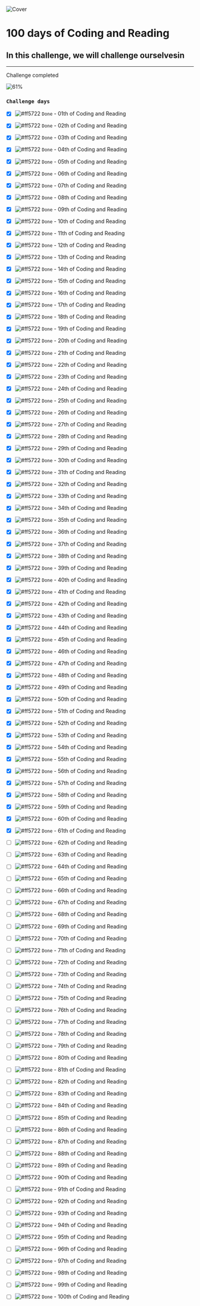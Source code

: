 ![Cover](https://user-images.githubusercontent.com/77260050/144097650-92adfe6e-a0d0-410b-b88e-ec7661f8fdf7.png)
# 100 days of Coding and Reading

## In this challenge, we will challenge ourselvesin 

---
Challenge completed

![61%](https://progress-bar.dev/61/?title=Done)


### `Challenge days`


- [x] ![#ff5722](https://via.placeholder.com/12/ff5722/000000?text=+) `Done` - 01th of Coding and Reading 

- [x] ![#ff5722](https://via.placeholder.com/12/ff5722/000000?text=+) `Done` - 02th of Coding and Reading

- [x] ![#ff5722](https://via.placeholder.com/12/ff5722/000000?text=+) `Done` - 03th of Coding and Reading

- [x] ![#ff5722](https://via.placeholder.com/12/ff5722/000000?text=+) `Done` - 04th of Coding and Reading

- [x] ![#ff5722](https://via.placeholder.com/12/ff5722/000000?text=+) `Done` - 05th of Coding and Reading

- [x] ![#ff5722](https://via.placeholder.com/12/ff5722/000000?text=+) `Done` - 06th of Coding and Reading

- [x] ![#ff5722](https://via.placeholder.com/12/ff5722/000000?text=+) `Done` - 07th of Coding and Reading

- [x] ![#ff5722](https://via.placeholder.com/12/ff5722/000000?text=+) `Done` - 08th of Coding and Reading

- [x] ![#ff5722](https://via.placeholder.com/12/ff5722/000000?text=+) `Done` - 09th of Coding and Reading

- [x] ![#ff5722](https://via.placeholder.com/12/ff5722/000000?text=+) `Done` - 10th of Coding and Reading

- [x] ![#ff5722](https://via.placeholder.com/12/ff5722/000000?text=+) `Done` - 11th of Coding and Reading

- [x] ![#ff5722](https://via.placeholder.com/12/ff5722/000000?text=+) `Done` - 12th of Coding and Reading

- [x] ![#ff5722](https://via.placeholder.com/12/ff5722/000000?text=+) `Done` - 13th of Coding and Reading

- [x] ![#ff5722](https://via.placeholder.com/12/ff5722/000000?text=+) `Done` - 14th of Coding and Reading

- [x] ![#ff5722](https://via.placeholder.com/12/ff5722/000000?text=+) `Done` - 15th of Coding and Reading

- [x] ![#ff5722](https://via.placeholder.com/12/ff5722/000000?text=+) `Done` - 16th of Coding and Reading

- [x] ![#ff5722](https://via.placeholder.com/12/ff5722/000000?text=+) `Done` - 17th of Coding and Reading

- [x] ![#ff5722](https://via.placeholder.com/12/ff5722/000000?text=+) `Done` - 18th of Coding and Reading

- [x] ![#ff5722](https://via.placeholder.com/12/ff5722/000000?text=+) `Done` - 19th of Coding and Reading

- [x] ![#ff5722](https://via.placeholder.com/12/ff5722/000000?text=+) `Done` - 20th of Coding and Reading

- [x] ![#ff5722](https://via.placeholder.com/12/ff5722/000000?text=+) `Done` - 21th of Coding and Reading

- [x] ![#ff5722](https://via.placeholder.com/12/ff5722/000000?text=+) `Done` - 22th of Coding and Reading

- [x] ![#ff5722](https://via.placeholder.com/12/ff5722/000000?text=+) `Done` - 23th of Coding and Reading

- [x] ![#ff5722](https://via.placeholder.com/12/ff5722/000000?text=+) `Done` - 24th of Coding and Reading

- [x] ![#ff5722](https://via.placeholder.com/12/ff5722/000000?text=+) `Done` - 25th of Coding and Reading

- [x] ![#ff5722](https://via.placeholder.com/12/ff5722/000000?text=+) `Done` - 26th of Coding and Reading

- [x] ![#ff5722](https://via.placeholder.com/12/ff5722/000000?text=+) `Done` - 27th of Coding and Reading

- [x] ![#ff5722](https://via.placeholder.com/12/ff5722/000000?text=+) `Done` - 28th of Coding and Reading

- [x] ![#ff5722](https://via.placeholder.com/12/ff5722/000000?text=+) `Done` - 29th of Coding and Reading

- [x] ![#ff5722](https://via.placeholder.com/12/ff5722/000000?text=+) `Done` - 30th of Coding and Reading

- [x] ![#ff5722](https://via.placeholder.com/12/ff5722/000000?text=+) `Done` - 31th of Coding and Reading

- [x] ![#ff5722](https://via.placeholder.com/12/ff5722/000000?text=+) `Done` - 32th of Coding and Reading

- [x] ![#ff5722](https://via.placeholder.com/12/ff5722/000000?text=+) `Done` - 33th of Coding and Reading

- [x] ![#ff5722](https://via.placeholder.com/12/ff5722/000000?text=+) `Done` - 34th of Coding and Reading

- [x] ![#ff5722](https://via.placeholder.com/12/ff5722/000000?text=+) `Done` - 35th of Coding and Reading

- [x] ![#ff5722](https://via.placeholder.com/12/ff5722/000000?text=+) `Done` - 36th of Coding and Reading

- [x] ![#ff5722](https://via.placeholder.com/12/ff5722/000000?text=+) `Done` - 37th of Coding and Reading

- [x] ![#ff5722](https://via.placeholder.com/12/ff5722/000000?text=+) `Done` - 38th of Coding and Reading

- [x] ![#ff5722](https://via.placeholder.com/12/ff5722/000000?text=+) `Done` - 39th of Coding and Reading

- [x] ![#ff5722](https://via.placeholder.com/12/ff5722/000000?text=+) `Done` - 40th of Coding and Reading

- [x] ![#ff5722](https://via.placeholder.com/12/ff5722/000000?text=+) `Done` - 41th of Coding and Reading

- [x] ![#ff5722](https://via.placeholder.com/12/ff5722/000000?text=+) `Done` - 42th of Coding and Reading

- [x] ![#ff5722](https://via.placeholder.com/12/ff5722/000000?text=+) `Done` - 43th of Coding and Reading

- [x] ![#ff5722](https://via.placeholder.com/12/ff5722/000000?text=+) `Done` - 44th of Coding and Reading

- [x] ![#ff5722](https://via.placeholder.com/12/ff5722/000000?text=+) `Done` - 45th of Coding and Reading

- [x] ![#ff5722](https://via.placeholder.com/12/ff5722/000000?text=+) `Done` - 46th of Coding and Reading

- [x] ![#ff5722](https://via.placeholder.com/12/ff5722/000000?text=+) `Done` - 47th of Coding and Reading

- [x] ![#ff5722](https://via.placeholder.com/12/ff5722/000000?text=+) `Done` - 48th of Coding and Reading

- [x] ![#ff5722](https://via.placeholder.com/12/ff5722/000000?text=+) `Done` - 49th of Coding and Reading

- [x] ![#ff5722](https://via.placeholder.com/12/ff5722/000000?text=+) `Done` - 50th of Coding and Reading

- [x] ![#ff5722](https://via.placeholder.com/12/ff5722/000000?text=+) `Done` - 51th of Coding and Reading

- [x] ![#ff5722](https://via.placeholder.com/12/ff5722/000000?text=+) `Done` - 52th of Coding and Reading

- [x] ![#ff5722](https://via.placeholder.com/12/ff5722/000000?text=+) `Done` - 53th of Coding and Reading

- [x] ![#ff5722](https://via.placeholder.com/12/ff5722/000000?text=+) `Done` - 54th of Coding and Reading

- [x] ![#ff5722](https://via.placeholder.com/12/ff5722/000000?text=+) `Done` - 55th of Coding and Reading

- [x] ![#ff5722](https://via.placeholder.com/12/ff5722/000000?text=+) `Done` - 56th of Coding and Reading

- [x] ![#ff5722](https://via.placeholder.com/12/ff5722/000000?text=+) `Done` - 57th of Coding and Reading

- [x] ![#ff5722](https://via.placeholder.com/12/ff5722/000000?text=+) `Done` - 58th of Coding and Reading

- [x] ![#ff5722](https://via.placeholder.com/12/ff5722/000000?text=+) `Done` - 59th of Coding and Reading

- [x] ![#ff5722](https://via.placeholder.com/12/ff5722/000000?text=+) `Done` - 60th of Coding and Reading

- [x] ![#ff5722](https://via.placeholder.com/12/ff5722/000000?text=+) `Done` - 61th of Coding and Reading

- [ ] ![#ff5722](https://via.placeholder.com/12/ff5722/000000?text=+) `Done` - 62th of Coding and Reading

- [ ] ![#ff5722](https://via.placeholder.com/12/ff5722/000000?text=+) `Done` - 63th of Coding and Reading

- [ ] ![#ff5722](https://via.placeholder.com/12/ff5722/000000?text=+) `Done` - 64th of Coding and Reading

- [ ] ![#ff5722](https://via.placeholder.com/12/ff5722/000000?text=+) `Done` - 65th of Coding and Reading

- [ ] ![#ff5722](https://via.placeholder.com/12/ff5722/000000?text=+) `Done` - 66th of Coding and Reading

- [ ] ![#ff5722](https://via.placeholder.com/12/ff5722/000000?text=+) `Done` - 67th of Coding and Reading

- [ ] ![#ff5722](https://via.placeholder.com/12/ff5722/000000?text=+) `Done` - 68th of Coding and Reading

- [ ] ![#ff5722](https://via.placeholder.com/12/ff5722/000000?text=+) `Done` - 69th of Coding and Reading

- [ ] ![#ff5722](https://via.placeholder.com/12/ff5722/000000?text=+) `Done` - 70th of Coding and Reading

- [ ] ![#ff5722](https://via.placeholder.com/12/ff5722/000000?text=+) `Done` - 71th of Coding and Reading

- [ ] ![#ff5722](https://via.placeholder.com/12/ff5722/000000?text=+) `Done` - 72th of Coding and Reading

- [ ] ![#ff5722](https://via.placeholder.com/12/ff5722/000000?text=+) `Done` - 73th of Coding and Reading

- [ ] ![#ff5722](https://via.placeholder.com/12/ff5722/000000?text=+) `Done` - 74th of Coding and Reading

- [ ] ![#ff5722](https://via.placeholder.com/12/ff5722/000000?text=+) `Done` - 75th of Coding and Reading

- [ ] ![#ff5722](https://via.placeholder.com/12/ff5722/000000?text=+) `Done` - 76th of Coding and Reading

- [ ] ![#ff5722](https://via.placeholder.com/12/ff5722/000000?text=+) `Done` - 77th of Coding and Reading

- [ ] ![#ff5722](https://via.placeholder.com/12/ff5722/000000?text=+) `Done` - 78th of Coding and Reading

- [ ] ![#ff5722](https://via.placeholder.com/12/ff5722/000000?text=+) `Done` - 79th of Coding and Reading

- [ ] ![#ff5722](https://via.placeholder.com/12/ff5722/000000?text=+) `Done` - 80th of Coding and Reading

- [ ] ![#ff5722](https://via.placeholder.com/12/ff5722/000000?text=+) `Done` - 81th of Coding and Reading

- [ ] ![#ff5722](https://via.placeholder.com/12/ff5722/000000?text=+) `Done` - 82th of Coding and Reading

- [ ] ![#ff5722](https://via.placeholder.com/12/ff5722/000000?text=+) `Done` - 83th of Coding and Reading

- [ ] ![#ff5722](https://via.placeholder.com/12/ff5722/000000?text=+) `Done` - 84th of Coding and Reading

- [ ] ![#ff5722](https://via.placeholder.com/12/ff5722/000000?text=+) `Done` - 85th of Coding and Reading

- [ ] ![#ff5722](https://via.placeholder.com/12/ff5722/000000?text=+) `Done` - 86th of Coding and Reading

- [ ] ![#ff5722](https://via.placeholder.com/12/ff5722/000000?text=+) `Done` - 87th of Coding and Reading

- [ ] ![#ff5722](https://via.placeholder.com/12/ff5722/000000?text=+) `Done` - 88th of Coding and Reading

- [ ] ![#ff5722](https://via.placeholder.com/12/ff5722/000000?text=+) `Done` - 89th of Coding and Reading

- [ ] ![#ff5722](https://via.placeholder.com/12/ff5722/000000?text=+) `Done` - 90th of Coding and Reading

- [ ] ![#ff5722](https://via.placeholder.com/12/ff5722/000000?text=+) `Done` - 91th of Coding and Reading

- [ ] ![#ff5722](https://via.placeholder.com/12/ff5722/000000?text=+) `Done` - 92th of Coding and Reading

- [ ] ![#ff5722](https://via.placeholder.com/12/ff5722/000000?text=+) `Done` - 93th of Coding and Reading

- [ ] ![#ff5722](https://via.placeholder.com/12/ff5722/000000?text=+) `Done` - 94th of Coding and Reading

- [ ] ![#ff5722](https://via.placeholder.com/12/ff5722/000000?text=+) `Done` - 95th of Coding and Reading

- [ ] ![#ff5722](https://via.placeholder.com/12/ff5722/000000?text=+) `Done` - 96th of Coding and Reading

- [ ] ![#ff5722](https://via.placeholder.com/12/ff5722/000000?text=+) `Done` - 97th of Coding and Reading

- [ ] ![#ff5722](https://via.placeholder.com/12/ff5722/000000?text=+) `Done` - 98th of Coding and Reading

- [ ] ![#ff5722](https://via.placeholder.com/12/ff5722/000000?text=+) `Done` - 99th of Coding and Reading

- [ ] ![#ff5722](https://via.placeholder.com/12/ff5722/000000?text=+) `Done` - 100th of Coding and Reading


<!-- |  unit  |  unit  |  unit  |
| ----- | ----- | ----- |  -->







